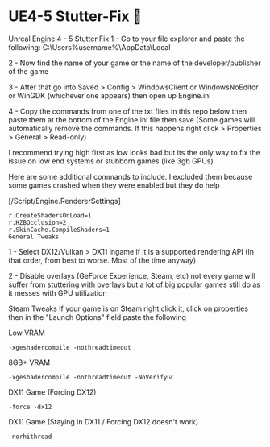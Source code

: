 # UE4-5 Stutter-Fix 🐨
Unreal Engine 4 - 5 Stutter Fix
1 - Go to your file explorer and paste the following: C:\Users\%username%\AppData\Local

2 - Now find the name of your game or the name of the developer/publisher of the game

3 - After that go into Saved > Config > WindowsClient or WindowsNoEditor or WinGDK (whichever one appears) then open up Engine.ini

4 - Copy the commands from one of the txt files in this repo below then paste them at the bottom of the Engine.ini file then save (Some games will automatically remove the commands. If this happens right click > Properties > General > Read-only)

I recommend trying high first as low looks bad but its the only way to fix the issue on low end systems or stubborn games (like 3gb GPUs)

Here are some additional commands to include. I excluded them because some games crashed when they were enabled but they do help

[/Script/Engine.RendererSettings]
```
r.CreateShadersOnLoad=1
r.HZBOcclusion=2
r.SkinCache.CompileShaders=1
General Tweaks
```
1 - Select DX12/Vulkan > DX11 ingame if it is a supported rendering API (In that order, from best to worse. Most of the time anyway)

2 - Disable overlays (GeForce Experience, Steam, etc) not every game will suffer from stuttering with overlays but a lot of big popular games still do as it messes with GPU utilization

Steam Tweaks
If your game is on Steam right click it, click on properties then in the "Launch Options" field paste the following

Low VRAM
```
-xgeshadercompile -nothreadtimeout
```
8GB+ VRAM
```
-xgeshadercompile -nothreadtimeout -NoVerifyGC
```
DX11 Game (Forcing DX12)
```
-force -dx12
```
DX11 Game (Staying in DX11 / Forcing DX12 doesn't work)
```
-norhithread
```
